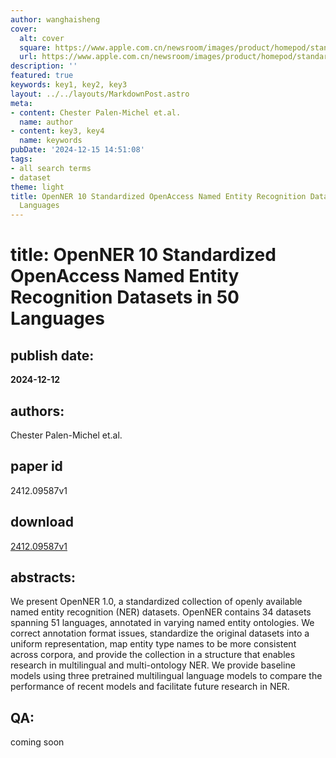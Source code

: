 ```yaml
---
author: wanghaisheng
cover:
  alt: cover
  square: https://www.apple.com.cn/newsroom/images/product/homepod/standard/Apple-HomePod-hero-230118_big.jpg.large_2x.jpg
  url: https://www.apple.com.cn/newsroom/images/product/homepod/standard/Apple-HomePod-hero-230118_big.jpg.large_2x.jpg
description: ''
featured: true
keywords: key1, key2, key3
layout: ../../layouts/MarkdownPost.astro
meta:
- content: Chester Palen-Michel et.al.
  name: author
- content: key3, key4
  name: keywords
pubDate: '2024-12-15 14:51:08'
tags:
- all search terms
- dataset
theme: light
title: OpenNER 10 Standardized OpenAccess Named Entity Recognition Datasets in 50
  Languages
---
```


# title: OpenNER 10 Standardized OpenAccess Named Entity Recognition Datasets in 50 Languages 
## publish date: 
**2024-12-12** 
## authors: 
  Chester Palen-Michel et.al. 
## paper id
2412.09587v1
## download
[2412.09587v1](http://arxiv.org/abs/2412.09587v1)
## abstracts:
We present OpenNER 1.0, a standardized collection of openly available named entity recognition (NER) datasets. OpenNER contains 34 datasets spanning 51 languages, annotated in varying named entity ontologies. We correct annotation format issues, standardize the original datasets into a uniform representation, map entity type names to be more consistent across corpora, and provide the collection in a structure that enables research in multilingual and multi-ontology NER. We provide baseline models using three pretrained multilingual language models to compare the performance of recent models and facilitate future research in NER.
## QA:
coming soon
